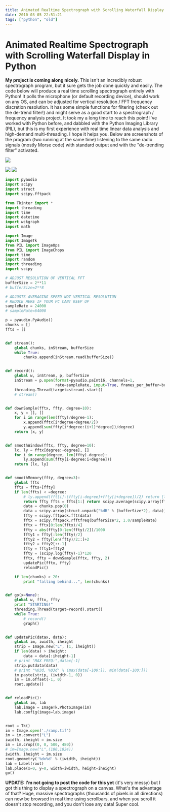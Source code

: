 ```yaml
---
title: Animated Realtime Spectrograph with Scrolling Waterfall Display in Python
date: 2010-03-05 22:51:21
tags: ["python", "old"]
---
```


# Animated Realtime Spectrograph with Scrolling Waterfall Display in Python

__My project is coming along nicely.__ This isn't an incredibly robust spectrograph program, but it sure gets the job done quickly and easily. The code below will produce a real time scrolling spectrograph entirely with Python! It polls the microphone (or default recording device), should work on any OS, and can be adjusted for vertical resolution / FFT frequency discretion resolution. It has some simple functions for filtering (check out the de-trend filter!) and might serve as a good start to a spectrograph / frequency analysis project. It took my a long time to reach this point! I've worked with Python before, and dabbled with the Python Imaging Library (PIL), but this is my first experience with real time linear data analysis and high-demand multi-threading. I hope it helps you. Below are screenshots of the program (two running at the same time) listening to the same radio signals (mostly Morse code) with standard output and with the "de-trending filter" activated.

<div class="text-center img-border">

[![](https://swharden.com/static/2010/03/05/spectrogram-scrollbars_thumb.jpg)](https://swharden.com/static/2010/03/05/spectrogram-scrollbars.png)

</div>

<div class="text-center img-border img-small">

[![](https://swharden.com/static/2010/03/05/nofilter_thumb.jpg)](https://swharden.com/static/2010/03/05/nofilter.png)
[![](https://swharden.com/static/2010/03/05/filter_thumb.jpg)](https://swharden.com/static/2010/03/05/filter.png)

</div>

```python
import pyaudio
import scipy
import struct
import scipy.fftpack

from Tkinter import *
import threading
import time
import datetime
import wckgraph
import math

import Image
import ImageTk
from PIL import ImageOps
from PIL import ImageChops
import time
import random
import threading
import scipy

# ADJUST RESOLUTION OF VERTICAL FFT
bufferSize = 2**11
# bufferSize=2**8

# ADJUSTS AVERAGING SPEED NOT VERTICAL RESOLUTION
# REDUCE HERE IF YOUR PC CANT KEEP UP
sampleRate = 24000
# sampleRate=64000

p = pyaudio.PyAudio()
chunks = []
ffts = []


def stream():
    global chunks, inStream, bufferSize
    while True:
        chunks.append(inStream.read(bufferSize))


def record():
    global w, inStream, p, bufferSize
    inStream = p.open(format=pyaudio.paInt16, channels=1,
                      rate=sampleRate, input=True, frames_per_buffer=bufferSize)
    threading.Thread(target=stream).start()
    # stream()


def downSample(fftx, ffty, degree=10):
    x, y = [], []
    for i in range(len(ffty)/degree-1):
        x.append(fftx[i*degree+degree/2])
        y.append(sum(ffty[i*degree:(i+1)*degree])/degree)
    return [x, y]


def smoothWindow(fftx, ffty, degree=10):
    lx, ly = fftx[degree:-degree], []
    for i in range(degree, len(ffty)-degree):
        ly.append(sum(ffty[i-degree:i+degree]))
    return [lx, ly]


def smoothMemory(ffty, degree=3):
    global ffts
    ffts = ffts+[ffty]
    if len(ffts) < =degree:
        # ly.append(fft[i]-(ffty[i-degree]+ffty[i+degree])/2) return [lx,ly] def graph(): global chunks, bufferSize, fftx,ffty, w if len(chunks)>0:
        return ffty ffts = ffts[1:] return scipy.average(scipy.array(ffts), 0) def detrend(fftx, ffty, degree=10): lx, ly = fftx[degree:-degree], [] for i in range(degree, len(ffty)-degree): ly.append((ffty[i]-sum(ffty[i-degree:i+degree])/(degree*2)) * 2+128)
        data = chunks.pop(0)
        data = scipy.array(struct.unpack("%dB" % (bufferSize*2), data))
        ffty = scipy.fftpack.fft(data)
        fftx = scipy.fftpack.rfftfreq(bufferSize*2, 1.0/sampleRate)
        fftx = fftx[0:len(fftx)/4]
        ffty = abs(ffty[0:len(ffty)/2])/1000
        ffty1 = ffty[:len(ffty)/2]
        ffty2 = ffty[len(ffty)/2::]+2
        ffty2 = ffty2[::-1]
        ffty = ffty1+ffty2
        ffty = (scipy.log(ffty)-1)*120
        fftx, ffty = downSample(fftx, ffty, 2)
        updatePic(fftx, ffty)
        reloadPic()

    if len(chunks) > 20:
        print "falling behind...", len(chunks)


def go(x=None):
    global w, fftx, ffty
    print "STARTING!"
    threading.Thread(target=record).start()
    while True:
        # record()
        graph()


def updatePic(datax, data):
    global im, iwidth, iheight
    strip = Image.new("L", (1, iheight))
    if len(data) > iheight:
        data = data[:iheight-1]
    # print "MAX FREQ:",datax[-1]
    strip.putdata(data)
    # print "%03d, %03d" % (max(data[-100:]), min(data[-100:]))
    im.paste(strip, (iwidth-1, 0))
    im = im.offset(-1, 0)
    root.update()


def reloadPic():
    global im, lab
    lab.image = ImageTk.PhotoImage(im)
    lab.config(image=lab.image)


root = Tk()
im = Image.open('./ramp.tif')
im = im.convert("L")
iwidth, iheight = im.size
im = im.crop((0, 0, 500, 480))
# im=Image.new("L",(100,1024))
iwidth, iheight = im.size
root.geometry('%dx%d' % (iwidth, iheight))
lab = Label(root)
lab.place(x=0, y=0, width=iwidth, height=iheight)
go()
```

__UPDATE: I'm not going to post the code for this yet__ (it's very messy) but I got this thing to display a spectrograph on a canvas. What's the advantage of that? Huge, massive spectrographs (thousands of pixels in all directions) can now be browsed in real time using scrollbars, and when you scroll it doesn't stop recording, and you don't lose any data! Super cool.